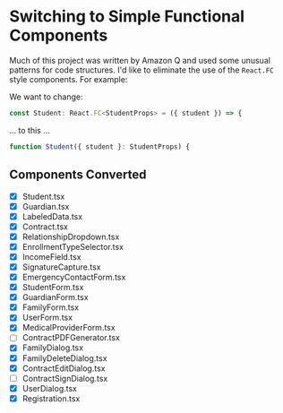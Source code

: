 # Switching to Simple Functional Components

Much of this project was written by Amazon Q and used some unusual patterns for code structures.
I'd like to eliminate the use of the `React.FC` style components. For example:

We want to change:

```typescript
const Student: React.FC<StudentProps> = ({ student }) => {
```

... to this ...

```typescript
function Student({ student }: StudentProps) {
```

## Components Converted

- [x] Student.tsx
- [x] Guardian.tsx
- [x] LabeledData.tsx
- [x] Contract.tsx
- [x] RelationshipDropdown.tsx
- [x] EnrollmentTypeSelector.tsx
- [x] IncomeField.tsx
- [x] SignatureCapture.tsx
- [x] EmergencyContactForm.tsx
- [x] StudentForm.tsx
- [x] GuardianForm.tsx
- [x] FamilyForm.tsx
- [x] UserForm.tsx
- [x] MedicalProviderForm.tsx
- [ ] ContractPDFGenerator.tsx
- [x] FamilyDialog.tsx
- [x] FamilyDeleteDialog.tsx
- [x] ContractEditDialog.tsx
- [ ] ContractSignDialog.tsx
- [x] UserDialog.tsx
- [x] Registration.tsx
